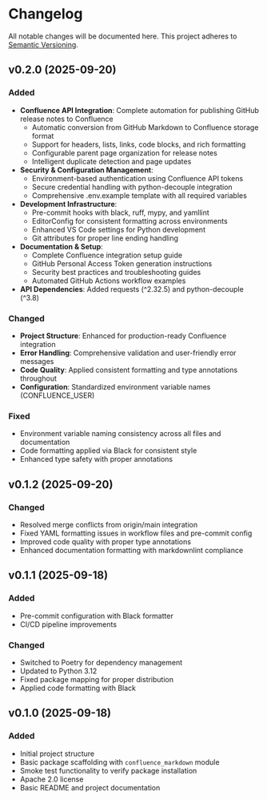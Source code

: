 # Changelog

All notable changes will be documented here.
This project adheres to [Semantic Versioning](https://semver.org).

## v0.2.0 (2025-09-20)

### Added

- **Confluence API Integration**: Complete automation for publishing GitHub
  release notes to Confluence
  - Automatic conversion from GitHub Markdown to Confluence storage format
  - Support for headers, lists, links, code blocks, and rich formatting
  - Configurable parent page organization for release notes
  - Intelligent duplicate detection and page updates
- **Security & Configuration Management**:
  - Environment-based authentication using Confluence API tokens
  - Secure credential handling with python-decouple integration
  - Comprehensive .env.example template with all required variables
- **Development Infrastructure**:
  - Pre-commit hooks with black, ruff, mypy, and yamllint
  - EditorConfig for consistent formatting across environments
  - Enhanced VS Code settings for Python development
  - Git attributes for proper line ending handling
- **Documentation & Setup**:
  - Complete Confluence integration setup guide
  - GitHub Personal Access Token generation instructions
  - Security best practices and troubleshooting guides
  - Automated GitHub Actions workflow examples
- **API Dependencies**: Added requests (^2.32.5) and python-decouple (^3.8)

### Changed

- **Project Structure**: Enhanced for production-ready Confluence integration
- **Error Handling**: Comprehensive validation and user-friendly error messages
- **Code Quality**: Applied consistent formatting and type annotations throughout
- **Configuration**: Standardized environment variable names (CONFLUENCE_USER)

### Fixed

- Environment variable naming consistency across all files and documentation
- Code formatting applied via Black for consistent style
- Enhanced type safety with proper annotations

## v0.1.2 (2025-09-20)

### Changed

- Resolved merge conflicts from origin/main integration
- Fixed YAML formatting issues in workflow files and pre-commit config
- Improved code quality with proper type annotations
- Enhanced documentation formatting with markdownlint compliance

## v0.1.1 (2025-09-18)

### Added

- Pre-commit configuration with Black formatter
- CI/CD pipeline improvements

### Changed

- Switched to Poetry for dependency management
- Updated to Python 3.12
- Fixed package mapping for proper distribution
- Applied code formatting with Black

## v0.1.0 (2025-09-18)

### Added

- Initial project structure
- Basic package scaffolding with `confluence_markdown` module
- Smoke test functionality to verify package installation
- Apache 2.0 license
- Basic README and project documentation

